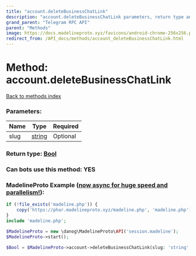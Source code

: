 ```yaml
---
title: "account.deleteBusinessChatLink"
description: "account.deleteBusinessChatLink parameters, return type and example"
grand_parent: "Telegram RPC API"
parent: "Methods"
image: https://docs.madelineproto.xyz/favicons/android-chrome-256x256.png
redirect_from: /API_docs/methods/account_deleteBusinessChatLink.html
---
```

# Method: account.deleteBusinessChatLink
[Back to methods index](index.html)



### Parameters:

| Name     |    Type       | Required |
|----------|---------------|----------|
|slug|[string](/API_docs/types/string.html) | Optional|


### Return type: [Bool](/API_docs/types/Bool.html)

### Can bots use this method: **YES**


### MadelineProto Example ([now async for huge speed and parallelism!](https://docs.madelineproto.xyz/docs/ASYNC.html)):


```php
if (!file_exists('madeline.php')) {
    copy('https://phar.madelineproto.xyz/madeline.php', 'madeline.php');
}
include 'madeline.php';

$MadelineProto = new \danog\MadelineProto\API('session.madeline');
$MadelineProto->start();

$Bool = $MadelineProto->account->deleteBusinessChatLink(slug: 'string', );
```

